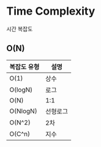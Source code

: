 # Time Complexity
시간 복잡도

## O(N)

| 복잡도 유형 | 설명 |
| --- | --- |
| O(1) | 상수 |
| O(logN) | 로그 |
| O(N) | 1:1 |
| O(NlogN) | 선형로그 |
| O(N^2) | 2차 |
| O(C^n) | 지수 |
